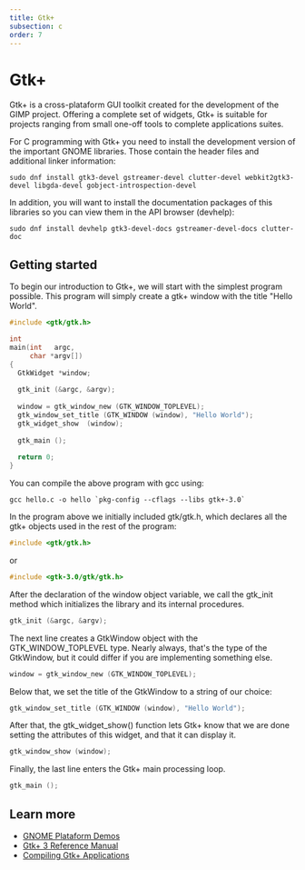 ```yaml
---
title: Gtk+
subsection: c
order: 7
---
```


# Gtk+

Gtk+ is a cross-plataform GUI toolkit created for the development of the GIMP project. Offering a complete set of widgets, Gtk+ is suitable for projects ranging from small one-off tools to complete applications suites.

For C programming with Gtk+ you need to install the development version of the important GNOME libraries. Those contain the header files and additional linker information:

```
sudo dnf install gtk3-devel gstreamer-devel clutter-devel webkit2gtk3-devel libgda-devel gobject-introspection-devel
```

In addition, you will want to install the documentation packages of this libraries so you can view them in the API browser (devhelp):

```
sudo dnf install devhelp gtk3-devel-docs gstreamer-devel-docs clutter-doc
```

## Getting started

To begin our introduction to Gtk+, we will start with the simplest program possible. This program will simply create a gtk+ window with the title "Hello World".

```c
#include <gtk/gtk.h>

int 
main(int   argc,
     char *argv[])
{
  GtkWidget *window;
    
  gtk_init (&argc, &argv);
    
  window = gtk_window_new (GTK_WINDOW_TOPLEVEL);
  gtk_window_set_title (GTK_WINDOW (window), "Hello World");
  gtk_widget_show  (window);
    
  gtk_main ();
    
  return 0;
}
```

You can compile the above program with gcc using:

```
gcc hello.c -o hello `pkg-config --cflags --libs gtk+-3.0`
```

In the program above we initially included gtk/gtk.h, which declares all the gtk+ objects used in the rest of the program:

```c
#include <gtk/gtk.h>
```

or

```c
#include <gtk-3.0/gtk/gtk.h>
```

After the declaration of the window object variable, we call the gtk_init method which initializes the library and its internal procedures.

```c
gtk_init (&argc, &argv);
```

The next line creates a GtkWindow object with the GTK_WINDOW_TOPLEVEL type. Nearly always, that's the type of the GtkWindow, but it could differ if you are implementing something else.

```c
window = gtk_window_new (GTK_WINDOW_TOPLEVEL);
```

Below that, we set the title of the GtkWindow to a string of our choice:

```c
gtk_window_set_title (GTK_WINDOW (window), "Hello World");
```

After that, the gtk_widget_show() function lets Gtk+ know that we are done setting the attributes of this widget, and that it can display it.

```c
gtk_window_show (window);
```

Finally, the last line enters the Gtk+ main processing loop.

```c
gtk_main ();
```

## Learn more

- [GNOME Plataform Demos](https://developer.gnome.org/gnome-devel-demos/stable/c.html.en)
- [Gtk+ 3 Reference Manual](https://developer.gnome.org/gtk3/stable/)
- [Compiling Gtk+ Applications](https://developer.gnome.org/gtk3/stable/gtk-compiling.html)
